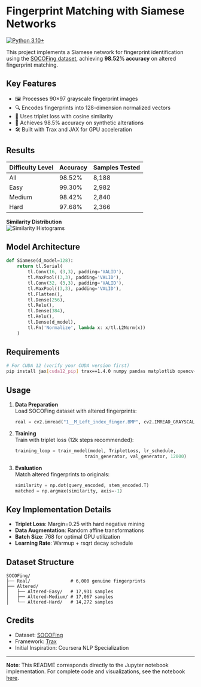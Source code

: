 # Fingerprint Matching with Siamese Networks

[![Python 3.10+](https://img.shields.io/badge/Python-3.10%2B-blue.svg)](https://www.python.org/)

This project implements a Siamese network for fingerprint identification using the [SOCOFing dataset](https://www.kaggle.com/datasets/ruizgara/socofing), achieving **98.52% accuracy** on altered fingerprint matching.

## Key Features

- 🖼️ Processes 90×97 grayscale fingerprint images
- 🔍 Encodes fingerprints into 128-dimension normalized vectors
- 🤖 Uses triplet loss with cosine similarity
- 🚀 Achieves 98.5% accuracy on synthetic alterations
- 🛠️ Built with Trax and JAX for GPU acceleration

## Results
| Difficulty Level | Accuracy | Samples Tested |
|------------------|----------|----------------|
| All              | 98.52%   | 8,188          |
| Easy             | 99.30%   | 2,982          |
| Medium           | 98.42%   | 2,840          |
| Hard             | 97.68%   | 2,366          |

**Similarity Distribution**  
![Similarity Histograms](https://i.imgur.com/your-image-link.png)

## Model Architecture
```python
def Siamese(d_model=128):
    return tl.Serial(
        tl.Conv(16, (3,3), padding='VALID'),
        tl.MaxPool((3,3), padding='VALID'),
        tl.Conv(32, (3,3), padding='VALID'),
        tl.MaxPool((3,3), padding='VALID'),
        tl.Flatten(),
        tl.Dense(256),
        tl.Relu(),
        tl.Dense(384),
        tl.Relu(),
        tl.Dense(d_model),
        tl.Fn('Normalize', lambda x: x/tl.L2Norm(x))
    )
```

## Requirements
```bash
# For CUDA 12 (verify your CUDA version first)
pip install jax[cuda12_pip] trax==1.4.0 numpy pandas matplotlib opencv-python
```

## Usage
1. **Data Preparation**  
   Load SOCOFing dataset with altered fingerprints:
   ```python
   real = cv2.imread("1__M_Left_index_finger.BMP", cv2.IMREAD_GRAYSCALE)[2:-4, 2:-4]
   ```

2. **Training**  
   Train with triplet loss (12k steps recommended):
   ```python
   training_loop = train_model(model, TripletLoss, lr_schedule, 
                             train_generator, val_generator, 12000)
   ```

3. **Evaluation**  
   Match altered fingerprints to originals:
   ```python
   similarity = np.dot(query_encoded, stem_encoded.T)
   matched = np.argmax(similarity, axis=-1)
   ```

## Key Implementation Details
- **Triplet Loss**: Margin=0.25 with hard negative mining
- **Data Augmentation**: Random affine transformations
- **Batch Size**: 768 for optimal GPU utilization
- **Learning Rate**: Warmup + rsqrt decay schedule

## Dataset Structure
```
SOCOFing/
├── Real/               # 6,000 genuine fingerprints
├── Altered/
│   ├── Altered-Easy/   # 17,931 samples
│   ├── Altered-Medium/ # 17,067 samples
│   └── Altered-Hard/   # 14,272 samples
```

## Credits
- Dataset: [SOCOFing](https://www.kaggle.com/datasets/ruizgara/socofing) 
- Framework: [Trax](https://trax-ml.readthedocs.io/)
- Initial Inspiration: Coursera NLP Specialization

---

**Note**: This README corresponds directly to the Jupyter notebook implementation. For complete code and visualizations, see the notebook [here](your-kaggle-notebook-link).
